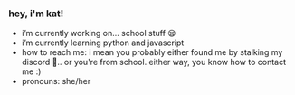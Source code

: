### hey, i'm kat!

- i’m currently working on... school stuff 😪
- i’m currently learning python and javascript
- how to reach me: i mean you probably either found me by stalking my discord 🤭.. or you're from school. either way, you know how to contact me :)
- pronouns: she/her


<!--
**kaitlynn333/kaitlynn333** is a ✨ _special_ ✨ repository because its `README.md` (this file) appears on your GitHub profile

-->
